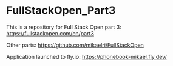 # FullStackOpen_Part3

This is a repository for Full Stack Open part 3: https://fullstackopen.com/en/part3

Other parts: https://github.com/mikaelri/FullStackOpen

Application launched to fly.io: https://phonebook-mikael.fly.dev/

